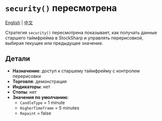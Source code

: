 # `security()` пересмотрена
[English](README.md) | [中文](README_cn.md)

Стратегия `security()` пересмотрена показывает, как получать данные старшего таймфрейма в StockSharp и управлять перерисовкой, выбирая текущее или предыдущее значение.

## Детали

- **Назначение**: доступ к старшему таймфрейму с контролем перерисовки
- **Торговля**: демонстрация
- **Индикаторы**: нет
- **Стопы**: нет
- **Значения по умолчанию**:
  - `CandleType` = 1 minute
  - `HigherTimeframe` = 5 minutes
  - `Repaint` = false
